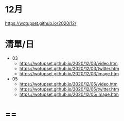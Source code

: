 # 12月
https://wotupset.github.io/2020/12/

# 清單/日
+ 03
  + https://wotupset.github.io/2020/12/03/video.htm
  + https://wotupset.github.io/2020/12/03/twitter.htm
  + https://wotupset.github.io/2020/12/03/image.htm
+ 05
  + https://wotupset.github.io/2020/12/05/video.htm
  + https://wotupset.github.io/2020/12/05/twitter.htm
  + https://wotupset.github.io/2020/12/05/image.htm



# ==
